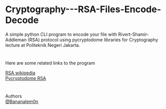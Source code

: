 
# Cryptography---RSA-Files-Encode-Decode 
A simple python CLI program to encode your file with Rivert-Shamir-Addleman (RSA) protocol using pycryptodome libraries for Cryptography lecture at Politeknik Negeri Jakarta. 


#
Here are some related links to the program

[RSA wikipedia](https://id.wikipedia.org/wiki/RSA) \
[Pycryptodome RSA](https://id.wikipedia.org/wiki/RSA)


#
Authors \
[@Bananalem0n ](https://www.github.com/Bananalem0n)

